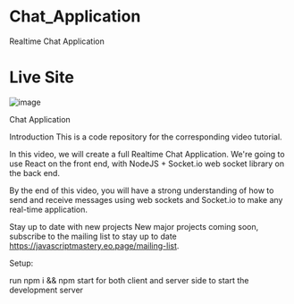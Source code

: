 # Chat_Application
Realtime Chat Application
# Live Site
![image](https://user-images.githubusercontent.com/87085608/124792771-f2ebd000-df6a-11eb-9b65-16440fb391f0.png)

Chat Application

Introduction
This is a code repository for the corresponding video tutorial.

In this video, we will create a full Realtime Chat Application. We're going to use React on the front end, with NodeJS + Socket.io web socket library on the back end.

By the end of this video, you will have a strong understanding of how to send and receive messages using web sockets and Socket.io to make any real-time application.

Stay up to date with new projects
New major projects coming soon, subscribe to the mailing list to stay up to date https://javascriptmastery.eo.page/mailing-list.

Setup:

run npm i && npm start for both client and server side to start the development server
